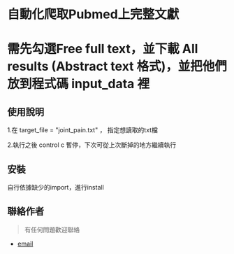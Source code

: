 
# 自動化爬取Pubmed上完整文獻
# 需先勾選Free full text，並下載 All results (Abstract text 格式)，並把他們放到程式碼 input_data 裡


## 使用說明
1.在 target_file = "joint_pain.txt" ， 指定想讀取的txt檔

2.執行之後 control c 暫停，下次可從上次斷掉的地方繼續執行

## 安裝

自行依據缺少的import，進行install

## 聯絡作者

>  有任何問題歡迎聯絡

- [email](12345eric920328@gmail.com)
